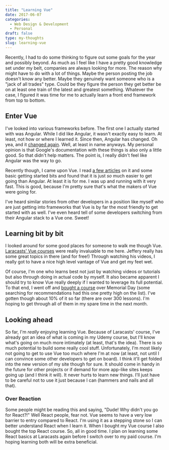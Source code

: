 ```yaml
---
title: "Learning Vue"
date: 2017-06-07
categories:
  - Web Design & Development
  - Personal
draft: false
type: my-thoughts
slug: learning-vue
---
```


Recently, I had to do some thinking to figure out some goals for the year and possibly beyond. As much as I feel like I have a pretty good knowledge set under my belt, companies are always looking for more. The reason why might have to do with a lot of things. Maybe the person posting the job doesn't know any better. Maybe they genuinely want someone who is a "jack of all trades" type. Could be they figure the person they get better be on at least one train of the latest and greatest something. Whatever the case, I figured it was time for me to actually learn a front end framework from top to bottom.

## Enter Vue

I've looked into various frameworks before. The first one I actually started with was Angular. While I did like Angular, it wasn't exactly easy to learn. At least, not how or where I learned it. Since then, Angular has changed. Oh yea, and it [changed again](https://angularjs.blogspot.com/2017/03/angular-400-now-available.html). Well, at least in name anyways. My personal opinion is that Google's documentation with these things is also only a little good. So that didn't help matters. The point is, I really didn't feel like Angular was the way to go.

Recently though, I came upon Vue. I read [a few articles](https://css-tricks.com/guides/vue/) on it and some basic getting started bits and found that it is just _so_ much easier to get going than Angular. At least it is for me. I was up and running with it very fast. This is good, because I'm pretty sure that's what the makers of Vue were going for.

I've heard similar stories from other developers in a position like myself who are just getting into frameworks that Vue is by far the most friendly to get started with as well. I've even heard tell of some developers switching from their Angular stack to a Vue one. Sweet!

## Learning bit by bit

I looked around for some good places for someone to walk me though Vue. [Laracasts' Vue courses](https://laracasts.com/series/learn-vue-2-step-by-step/) were really invaluable to me here. Jeffery really has some great topics in there (and for free!) Through watching his videos, I really got to have a nice high level vantage of Vue and get my feet wet.

Of course, I'm one who learns best not just by watching videos or tutorials but also through doing in actual code by myself. It also became apparent I should try to know Vue really deeply if I wanted to leverage its full potential. To that end, I went off and [bought a course](https://www.udemy.com/vuejs-2-the-complete-guide) over Memorial Day (some searching for recommendations had this one pretty high on the list). I've gotten though about 10% of it so far (there are over 300 lessons). I'm hoping to get through all of them in my spare time in the next month.

## Looking ahead

So far, I'm _really_ enjoying learning Vue. Because of Laracasts' course, I've already got an idea of what is coming in my Udemy course, but I'll know what's going on much more intimately (at least, that's the idea). There is so much potential to build some really cool stuff. Unfortunately, I'm most likely not going to get to use Vue too much where I'm at now (at least, not until I can convince some other developers to get on board). I think it'll get folded into the new version of my site though for sure. It should come in handy in the future for other projects or if demand for more app-like sites keeps going up (and I think it will). It never hurts to learn new things. I'll just have to be careful not to use it just because I can (hammers and nails and all that).

### Over Reaction

Some people might be reading this and saying, "Dude! Why didn't you go for React?!" Well React people, fear not. Vue seems to have a very low barrier to entry compared to React. I'm using it as a stepping stone so I can better understand React when I learn it. When I bought my Vue course I also bought the top React course. So, all in good time. I plan on learning some React basics at Laracasts again before I switch over to my paid course. I'm hoping learning both will be extra beneficial.

